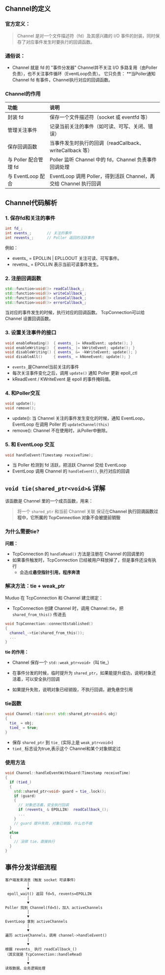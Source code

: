 ## Channel的定义
### 官方定义：
> Channel 是对一个文件描述符（fd）及其感兴趣的 I/O 事件的封装，同时保存了对应事件发生时要执行的回调函数。

### 通俗说：
- Channel 就是 fd 的 "事件分发器"
Channel并不关注 I/O 多路复用（由Poller负责），也不关注事件循环（EventLoop负责）。
它只负责：
**当Poller通知Channel fd 有事件，Channel执行对应的回调函数。

### Channel的作用
| 功能               | 说明                                                |
| :--------------- | :------------------------------------------------ |
| 封装 fd            | 保存一个文件描述符（socket 或 eventfd 等）                     |
| 管理关注事件           | 记录当前关注的事件（如可读、可写、关闭、错误）                           |
| 保存回调函数           | 当事件发生时执行的回调（readCallback、writeCallback 等）         |
| 与 Poller 配合管理 fd | Poller 监听 Channel 中的 fd，Channel 负责事件回调处理          |
| 与 EventLoop 配合   | EventLoop 调用 Poller，得到活跃 Channel，再交给 Channel 执行回调 |
## Channel代码解析
### 1. 保存fd和关注的事件

```c++
int fd_;
int events_;       // 关注的事件
int revents_;      // Poller 返回的活跃事件
```

例如：
- events_ = EPOLLIN | EPLLOOUT 关注可读、可写事件。
- revetns_ = EPOLLIN 表示当前可读事件发生。

### 2. 注册回调函数

```cpp
std::function<void()> readCallback_;
std::function<void()> writeCallback_;
std::function<void()> closeCallback_;
std::function<void()> errorCallback_;
```

当对应的事件发生的时候，执行对应的回调函数。
TcpConnection可以给 Channel 设置回调函数。

### 3. 设置关注事件的接口

```cpp
void enableReading()  { events_ |= kReadEvent; update(); }
void enableWriting()  { events_ |= kWriteEvent; update(); }
void disableWriting() { events_ &= ~kWriteEvent; update(); }
void disableAll()     { events_ = kNoneEvent; update(); }
```

- `events_`是Channel当前关注的事件
- 每次关注事件变化之后，调用 `update()` 通知 Poller 更新 epoll_ctl
- kReadEvent / KWriteEvent 是 epoll 的事件掩码值。
### 4. 和Poller交互

```cpp
void update();
void remove();
```

- update(): 当 Channel 关注的事件发生变化的时候，通知 EventLoop，EventLoop 在调用 Poller 的 `updateChannel(this)`
- remove(): Channel 不在使用时，从Poller中删除。

### 5. 和 EventLoop 交互

```cpp
void handleEvent(Timestamp receiveTime);
```

- 当 Poller 检测到 fd 活跃，把活跃 Channel 交给 EventLoop
- EventLoop 调用 Channel 的 `handleEvent()`, 执行对应的回调


## `void tie(shared_ptr<void>&` 详解

该函数是 Channel 里的一个成员函数，用来：

> 将一个 `shared_ptr` 和当前 Channel 关联
> 保证在**Channel 执行回调函数过程中，它所属的 TcpConnection 对象不会被提前销毁**

### 为什么需要tie?
**问题：**
- TcpConnection 的 `handleRead()` 方法是注册在 Channel 的回调里的
- 如果事件触发时，TcpConnection 已经被用户释放掉了，但是事件还没有执行
	- 会造成**悬空指针引用，程序奔溃**

### 解决方法：tie + weak_ptr

Muduo 在 TcpConnection 和 Channel 建立绑定：
- TcpConnection 创建 Channel 时，调用 Channel::tie，把 `shared_from_this()` 传进去

```cpp
void TcpConnection::connectEstablished()
{
  channel_->tie(shared_from_this());
  ...
}

```

**tie 的作用：**

- Channel 保存一个 `std::weak_ptr<void>`（叫 tie_）
    
- 在事件分发的时候，临时提升为 `shared_ptr`，如果能提升成功，说明对象还活着，可以安全执行回调
    
- 如果提升失败，说明对象已经销毁，不执行回调，避免悬空引用


### tie函数

```cpp
void Channel::tie(const std::shared_ptr<void>& obj)
{
  tie_ = obj;
  tied_ = true;
}
```

- 保存 `shared_ptr` 到 `tie_` (实际上是 `weak_ptr<void>`)
- `tied_` 标志设为true,表示这个 Channel和某个对象绑定过

### 使用方法

```cpp
void Channel::handleEventWithGuard(Timestamp receiveTime)
{
  if (tied_)
  {
    std::shared_ptr<void> guard = tie_.lock();
    if (guard)
    {
      // 对象还活着，安全执行回调
      if (revents_ & EPOLLIN)  readCallback_();
      ...
    }
    // guard 提升失败，对象已销毁，什么也不做
  }
  else
  {
    // 没绑 tie，直接执行
  }
}

```

## 事件分发详细流程

```text
客户端发来消息（触发 socket 可读事件）
          │
          ▼
 epoll_wait() 返回 fd=5, revents=EPOLLIN
          │
          ▼
Poller 找到 Channel(fd=5)，加入 activeChannels
          │
          ▼
EventLoop 拿到 activeChannels
          │
          ▼
遍历 activeChannels，调用 channel->handleEvent()
          │
          ▼
根据 revents_ 执行 readCallback_()
（其实就是 TcpConnection::handleRead）
          │
          ▼
读取数据、业务逻辑处理
 ```
 